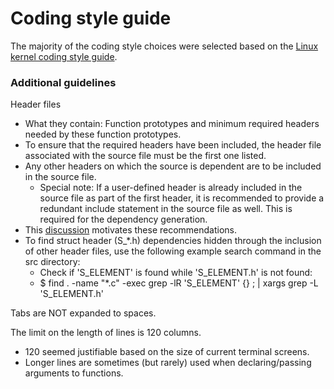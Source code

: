 # Coding style guide

The majority of the coding style choices were selected based on the [Linux kernel coding style guide](https://www.kernel.org/doc/html/v4.10/process/coding-style.html).

### Additional guidelines

Header files
- What they contain: Function prototypes and minimum required headers needed by these function prototypes.
- To ensure that the required headers have been included, the header file associated with the source file must be the first one listed.
- Any other headers on which the source is dependent are to be included in the source file.
	- Special note: If a user-defined header is already included in the source file as part of the first header, it is recommended to provide a redundant include statement in the source file as well. This is required for the dependency generation.
- This [discussion](http://stackoverflow.com/questions/1804486/should-i-use-include-in-headers) motivates these
recommendations.
- To find struct header (S_*.h) dependencies hidden through the inclusion of other header files, use the following example search command in the src directory:
	- Check if 'S_ELEMENT' is found while 'S_ELEMENT.h' is not found:
	- $ find . -name "*.c" -exec grep -lR 'S_ELEMENT' {} \; | xargs grep -L 'S_ELEMENT.h'

Tabs are NOT expanded to spaces.

The limit on the length of lines is 120 columns.
- 120 seemed justifiable based on the size of current terminal screens.
- Longer lines are sometimes (but rarely) used when declaring/passing arguments to functions.
